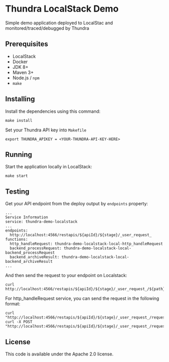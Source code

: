 # Thundra LocalStack Demo

Simple demo application deployed to LocalStac and monitored/traced/debugged by Thundra

## Prerequisites

* LocalStack
* Docker
* JDK 8+
* Maven 3+
* Node.js / `npm`
* `make`

## Installing

Install the dependencies using this command:
```
make install
```

Set your Thundra API key into `Makefile`
```
export THUNDRA_APIKEY = <YOUR-THUNDRA-API-KEY-HERE>
```

## Running

Start the application locally in LocalStack:
```
make start
```

## Testing

Get your API endpoint from the deploy output by `endpoints` property:
```
...
Service Information
service: thundra-demo-localstack
...
endpoints:
  http://localhost:4566/restapis/${apiId}/${stage}/_user_request_
functions:
  http_handleRequest: thundra-demo-localstack-local-http_handleRequest
  backend_processRequest: thundra-demo-localstack-local-backend_processRequest
  backend_archiveResult: thundra-demo-localstack-local-backend_archiveResult
...
```

And then send the request to your endpoint on Localstack:
```
curl http://localhost:4566/restapis/${apiId}/${stage}/_user_request_/${path}
```

For http_handleRequest service, you can send the request in the following format:
```
curl "http://localhost:4566/restapis/${apiId}/${stage}/_user_request_/requests"
curl -X POST "http://localhost:4566/restapis/${apiId}/${stage}/_user_request_/requests"
```

## License

This code is available under the Apache 2.0 license.
